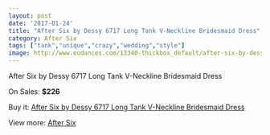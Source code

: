 ```yaml
---
layout: post
date: '2017-01-24'
title: "After Six by Dessy 6717 Long Tank V-Neckline Bridesmaid Dress"
category: After Six
tags: ["tank","unique","crazy","wedding","style"]
image: http://www.eudances.com/13340-thickbox_default/after-six-by-dessy-6717-long-tank-v-neckline-bridesmaid-dress.jpg
---
```

After Six by Dessy 6717 Long Tank V-Neckline Bridesmaid Dress

On Sales: **$226**
<a href="https://www.eudances.com/en/after-six/4031-after-six-by-dessy-6717-long-tank-v-neckline-bridesmaid-dress.html"><amp-img layout="responsive" width="600" height="600" src="//www.eudances.com/13340-thickbox_default/after-six-by-dessy-6717-long-tank-v-neckline-bridesmaid-dress.jpg" alt="After Six by Dessy 6717 Long Tank V-Neckline Bridesmaid Dress 0" /></a>
<a href="https://www.eudances.com/en/after-six/4031-after-six-by-dessy-6717-long-tank-v-neckline-bridesmaid-dress.html"><amp-img layout="responsive" width="600" height="600" src="//www.eudances.com/13341-thickbox_default/after-six-by-dessy-6717-long-tank-v-neckline-bridesmaid-dress.jpg" alt="After Six by Dessy 6717 Long Tank V-Neckline Bridesmaid Dress 1" /></a>
<a href="https://www.eudances.com/en/after-six/4031-after-six-by-dessy-6717-long-tank-v-neckline-bridesmaid-dress.html"><amp-img layout="responsive" width="600" height="600" src="//www.eudances.com/13342-thickbox_default/after-six-by-dessy-6717-long-tank-v-neckline-bridesmaid-dress.jpg" alt="After Six by Dessy 6717 Long Tank V-Neckline Bridesmaid Dress 2" /></a>
<a href="https://www.eudances.com/en/after-six/4031-after-six-by-dessy-6717-long-tank-v-neckline-bridesmaid-dress.html"><amp-img layout="responsive" width="600" height="600" src="//www.eudances.com/13343-thickbox_default/after-six-by-dessy-6717-long-tank-v-neckline-bridesmaid-dress.jpg" alt="After Six by Dessy 6717 Long Tank V-Neckline Bridesmaid Dress 3" /></a>

Buy it: [After Six by Dessy 6717 Long Tank V-Neckline Bridesmaid Dress](https://www.eudances.com/en/after-six/4031-after-six-by-dessy-6717-long-tank-v-neckline-bridesmaid-dress.html "After Six by Dessy 6717 Long Tank V-Neckline Bridesmaid Dress")

View more: [After Six](https://www.eudances.com/en/50-after-six "After Six")